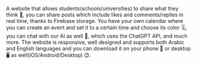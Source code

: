 A website that allows students(schools/universities) to share what they think 💭, you can share posts which include likes and comments/replies in real time, thanks to Firebase storage. You have your own calendar where you can create an event and set it to a certain time and choose its color 🗓️, you can chat with our AI as well 🤖, which uses the ChatGPT API, and much more. The website is responsive, well designed and supports both Arabic and English languages and you can download it on your phone 📱 or desktop 🖥️ as well(iOS/Android/Desktop) 😊.
